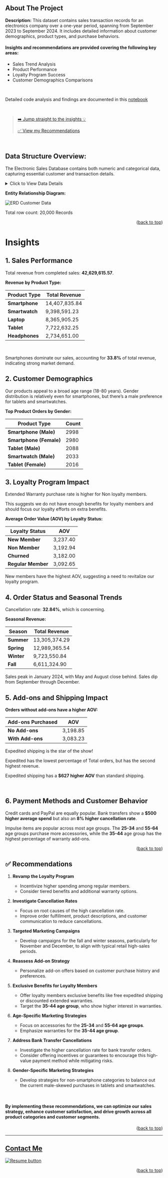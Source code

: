 <a name="readme-top"></a>




## About The Project

**Description:** This dataset contains sales transaction records for an electronics company over a one-year period, spanning from September 2023 to September 2024. 
It includes detailed information about customer demographics, product types, and purchase behaviors.

#### Insights and recommendations are provided covering the following key areas:

- Sales Trend Analysis
- Product Performance
- Loyalty Program Success
- Customer Demographics Comparisons

<br>

Detailed code analysis and findings are documented in this [notebook](https://www.kaggle.com/code/cameronseamons/customer-purchase-behavior-analysis)

<br>

><p align="left"><a href="#insights"> ➡️ Jump straight to the insights 💡</a></p>
>
><p align="left"><a href="#recommend"> ✅ View my Recommendations</a></p>
>

<br>

## Data Structure Overview:
The Electronic Sales Database contains both numeric and categorical data, capturing essential customer and transaction details.

<details>
  <summary>Click to View Data Details</summary>
  <br>
  
- Customer ID: Unique identifier for each customer.
- Age: Age of the customer (numeric)
- Gender: Gender of the customer (Male or Female)
- Loyalty Member: (Yes/No) (Values change by time, so pay attention to who cancelled and who signed up)
- Product Type: Type of electronic product sold (e.g., Smartphone, Laptop, Tablet)
- SKU: a unique code for each product.
- Rating: Customer rating of the product (1-5 stars) (Should have no Null Ratings)
- Order Status: Status of the order (Completed, Cancelled)
- Payment Method: Method used for payment (e.g., Cash, Credit Card, Paypal)
- Total Price: Total price of the transaction (numeric)
- Unit Price: Price per unit of the product (numeric)
- Quantity: Number of units purchased (numeric)
- Purchase Date: Date of the purchase (format: YYYY-MM-DD)
- Shipping Type: Type of shipping chosen (e.g., Standard, Overnight, Express)
- Add-ons Purchased: List of any additional items purchased (e.g., Accessories, Extended Warranty)
- Add-on Total: Total price of add-ons purchased (numeric)

</details>


**Entity Relationship Diagram:**

![ERD Customer Data](https://github.com/user-attachments/assets/feaf00b1-59c6-4e2d-bd1a-de81f3ba6e03)


Total row count: 20,000 Records

<p align="right">(<a href="#readme-top">back to top</a>)</p>

<a name="insights"></a>
# Insights

## 1. Sales Performance

Total revenue from completed sales: **42,629,615.57**.

**Revenue by Product Type:**
<br>

| Product Type | Total Revenue      |
|--------------|---------------------|
| **Smartphone** | 14,407,835.84    |
| **Smartwatch** | 9,398,591.23     |
| **Laptop**     | 8,365,905.25     |
| **Tablet**     | 7,722,632.25     |
| **Headphones** | 2,734,651.00     |

<br>

Smartphones dominate our sales, accounting for **33.8%** of total revenue, indicating strong market demand.

## 2. Customer Demographics

Our products appeal to a broad age range (18-80 years). Gender distribution is relatively even for smartphones, but there’s a male preference for tablets and smartwatches.

**Top Product Orders by Gender:**

| Product Type        | Count |
|---------------------|-------|
| **Smartphone (Male)**   | 2998  |
| **Smartphone (Female)** | 2980  |
| **Tablet (Male)**       | 2088  |
| **Smartwatch (Male)**   | 2033  |
| **Tablet (Female)**     | 2016  |

## 3. Loyalty Program Impact

Extended Warranty purchase rate is higher for Non loyalty members. 

This suggests we do not have enough benefits for loyalty members and should focus our loyalty efforts on extra benefits.


**Average Order Value (AOV) by Loyalty Status:**

| Loyalty Status   | AOV       |
|------------------|-----------|
| **New Member**    | 3,237.40  |
| **Non Member**    | 3,192.94  |
| **Churned**       | 3,182.00  |
| **Regular Member** | 3,092.65  |

New members have the highest AOV, suggesting a need to revitalize our loyalty program.

## 4. Order Status and Seasonal Trends

Cancellation rate: **32.84%**, which is concerning.

**Seasonal Revenue:**

| Season | Total Revenue      |
|--------|---------------------|
| **Summer** | 13,305,374.29     |
| **Spring** | 12,989,365.54     |
| **Winter** | 9,723,550.84      |
| **Fall**   | 6,611,324.90      |

Sales peak in January 2024, with May and August close behind. Sales dip from September through December.

## 5. Add-ons and Shipping Impact

**Orders without add-ons have a higher AOV:**

| Add-ons Purchased | AOV       |
|-------------------|-----------|
| **No Add-ons**    | 3,198.85  |
| **With Add-ons**  | 3,083.23  |

Expedited shipping is the star of the show!

Expedited has the lowest percentage of Total orders, but has the second highest revenue. 

Expedited shipping has a **$627 higher AOV** than standard shipping.

<br>


## 6. Payment Methods and Customer Behavior

Credit cards and PayPal are equally popular. Bank transfers show a **$500 higher average spend** but also an **8% higher cancellation rate**.

Impulse items are popular across most age groups. The **25-34** and **55-64** age groups purchase more accessories, while the **35-44** age group has the highest percentage of warranty add-ons.

<p align="right">(<a href="#readme-top">back to top</a>)</p>

<a name="recommend"></a>
## ✅ Recommendations

1. **Revamp the Loyalty Program**
   - Incentivize higher spending among regular members.
   - Consider tiered benefits and additional warranty options.

2. **Investigate Cancellation Rates**
   - Focus on root causes of the high cancellation rate.
   - Improve order fulfillment, product descriptions, and customer communication to reduce cancellations.

3. **Targeted Marketing Campaigns**
   - Develop campaigns for the fall and winter seasons, particularly for November and December, to align with typical retail high-sales periods.

4. **Reassess Add-on Strategy**
   - Personalize add-on offers based on customer purchase history and preferences.

5. **Exclusive Benefits for Loyalty Members**
   - Offer loyalty members exclusive benefits like free expedited shipping or discounted extended warranties.
   - Target the **35-44 age group**, who show higher interest in warranties.

6. **Age-Specific Marketing Strategies**
   - Focus on accessories for the **25-34** and **55-64 age groups**.
   - Emphasize warranties for the **35-44 age group**.

7. **Address Bank Transfer Cancellations**
   - Investigate the higher cancellation rate for bank transfer orders.
   - Consider offering incentives or guarantees to encourage this high-value payment method while mitigating risks.

8. **Gender-Specific Marketing Strategies**
   - Develop strategies for non-smartphone categories to balance out the current male-skewed purchases in tablets and smartwatches.

<br>

#### By implementing these recommendations, we can optimize our sales strategy, enhance customer satisfaction, and drive growth across all product categories and customer segments.


<p align="right">(<a href="#readme-top">back to top</a>)</p>

----

<a name="Contact"></a> 
## <a href="https://camdoesdata.com/#contact">Contact Me</a>

  </table>
  <p style="margin-left: auto;">
    <a href="https://drive.google.com/file/d/1YaM4hDtt2-79ShBVTN06Y3BU79LvFw6J/view?usp=sharing" target="_blank" rel="noopener noreferrer">
      <img src="https://user-images.githubusercontent.com/121735588/215364205-abdfc0ac-53db-4733-8d43-b57c1bafb802.png" alt="Resume button">
    </a>
  </p>
</div>


<p align="right">(<a href="#readme-top">back to top</a>)</p>
